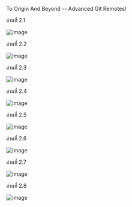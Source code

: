 
To Origin And Beyond -- Advanced Git Remotes!

ด่านที่ 2.1

![image](https://user-images.githubusercontent.com/92086229/146635869-4d9cbea7-c547-417a-906e-a8880d56421b.png)

ด่านที่ 2.2

![image](https://user-images.githubusercontent.com/92086229/146635913-1179286f-dca3-4996-93db-0a1bab463696.png)

ด่านที่ 2.3

![image](https://user-images.githubusercontent.com/92086229/146636074-4f4ff404-56e4-4dc0-acf9-573378371e4c.png)

ด่านที่ 2.4

![image](https://user-images.githubusercontent.com/92086229/146636107-a55e8cdb-3254-4d16-9f4d-4dfe82101bfc.png)

ด่านที่ 2.5

![image](https://user-images.githubusercontent.com/92086229/146636296-aaf2073f-b90a-4e0a-901b-51289a0a0bfc.png)

ด่านที่ 2.6

![image](https://user-images.githubusercontent.com/92086229/146636322-245075e9-7429-4cda-8344-f52eebc5f0cd.png)

ด่านที่ 2.7

![image](https://user-images.githubusercontent.com/92086229/146636340-0e7be2d9-b3e6-4dee-8288-7162eafa5b57.png)

ด่านที่ 2.8

![image](https://user-images.githubusercontent.com/92086229/146636392-db6efefa-3b27-4357-948b-16caa8d7f2bd.png)
